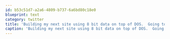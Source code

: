```yaml
---
id: b53c51d7-a2a6-4809-b737-6a6bd80c18e0
blueprint: text
category: twitter
title: 'Building my next site using 8 bit data on top of DOS.  Going to pipe it through port 80 and use IP4 and DNS for better usability'
caption: 'Building my next site using 8 bit data on top of DOS.  Going to pipe it through port 80 and use IP4 and DNS for better usability'
---
```

